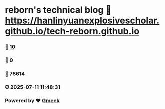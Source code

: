 # reborn's technical blog :link: https://hanlinyuanexplosivescholar.github.io/tech-reborn.github.io 
### :page_facing_up: [10](https://hanlinyuanexplosivescholar.github.io/tech-reborn.github.io/tag.html) 
### :speech_balloon: 0 
### :hibiscus: 78614 
### :alarm_clock: 2025-07-11 11:48:31 
### Powered by :heart: [Gmeek](https://github.com/Meekdai/Gmeek)
